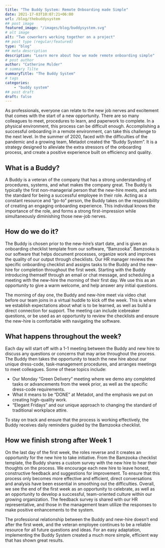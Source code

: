 ```yaml
---
title: "The Buddy System: Remote Onboarding made Simple"
date: 2021-17-03T10:07:21+06:00
url: /blog/thebuddysystem
## post image
featured_image: "/images/blog/buddysystem.svg"
# alt image
alt: "Two coworkers working together on a project"
## post type (regular/featured)
type: "blog"
## meta description
description: "Learn more about how we made remote onboarding simple"
# post author
author: "Catherine Mulder"
# summary Tilte
summaryTitle: "The Buddy System"
# tags
categories:
    - "buddy system"
## post draft
draft: false
---
```


As professionals, everyone can relate to the new job nerves and excitement that comes with the start of a new opportunity.
There are so many colleagues to meet, procedures to learn, and paperwork to complete. In a physical environment, this process 
can be difficult enough. Accomplishing a successful onboarding in a remote environment, can take this challenge to the next 
level. In the summer of 2020, faced with the difficulties of the pandemic and a growing team, Metadot created the “Buddy System”.
It is a strategy designed to alleviate the extra stressors of the onboarding process, and create a positive experience built on
efficiency and quality. 

## What is a Buddy?
A Buddy is a veteran of the company that has a strong understanding of procedures, systems, and what makes the company great. 
The Buddy is typically the first non-managerial person that the new-hire meets, and sets the standard for being a successful 
employee in their role. Acting as a constant resource and “go-to” person, the Buddy takes on the responsibility of creating an
engaging onboarding experience. This individual knows the importance of the role, and forms a strong first-impression while
simultaneously diminishing those new-job nerves.

## How do we do it?
The Buddy is chosen prior to the new-hire’s start date, and is given an onboarding checklist template from our software, “Bamzooka”.
Bamzooka is our software that helps document processes, organize work and improves the quality of our output through checklists. Our
HR manager reviews the specific onboarding checklist and assigns tasks to the Buddy and the new-hire for completion throughout the 
first week. Starting with the Buddy introducing themself through an email or chat message, and scheduling a meeting with the new-hire
the morning of their first day. We use this as an opportunity to give a warm welcome, and help answer any initial questions. 

The morning of day one, the Buddy and new-hire meet via video chat before our team joins in a virtual huddle to kick off the week.
This is where we establish expectations about what is to be learned, as well as build a direct connection for support. The meeting can 
include icebreaker questions, or be used as an opportunity to review the checklists and ensure the new-hire is comfortable with navigating the software.

## What happens throughout the week?
Each day will start off with a 1-1 meeting between the Buddy and new hire to discuss any questions or concerns that may arise throughout 
the process. The Buddy then takes the opportunity to teach the new hire about our unique dress-code, task-management procedures, and arranges meetings to meet colleagues.
Some of these topics include:
- Our Monday  “Green Delivery” meeting where we demo any completed tasks or advancements from the week prior, as well as the specific dress-code requirements.
- What it means to be “DONE” at Metadot, and the emphasis we put on creating high-quality work.
- “Elegant Fridays” and our unique approach to changing the standard of traditional workplace attire.

To stay on track and ensure that the process is working effectively, the Buddy receives daily reminders guided by the Bamzooka checklist. 

## How we finish strong after Week 1
On the last day of the first week, the roles reverse and it creates an opportunity for the new hire to take initiative. From the Bamzooka
checklist template, the Buddy shares a custom survey with the new hire to hear their thoughts on the process. We encourage each new hire 
to leave honest, constructive feedback and suggestions for improvement. To ensure that this process only becomes more effective and efficient,
direct conversations and analysis have been essential in smoothing out the difficulties. Overall, we see the end of the first week as an 
opportunity to celebrate, as well as an opportunity to develop a successful, team-oriented culture within our growing organization. The
feedback survey is shared with our HR representative, and those in the management team utilize the responses to make positive enhancements to the system. 

The professional relationship between the Buddy and new-hire doesn’t end after the first week, and the veteran employee continues to 
be a reliable resource for all future questions and ideas. For an easy adaptation, implementing the Buddy System created a much more 
simple, efficient way that has shown great results. 
